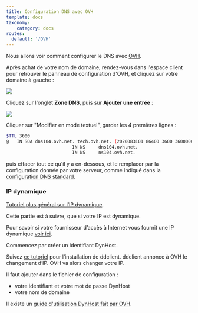 ```yaml
---
title: Configuration DNS avec OVH
template: docs
taxonomy:
    category: docs
routes:
  default: '/OVH'
---
```


Nous allons voir comment configurer le DNS avec [OVH](http://www.ovh.com).

Après achat de votre nom de domaine, rendez-vous dans l'espace client pour retrouver le panneau de configuration d'OVH, et cliquez sur votre domaine à gauche :

![](image://ovh_control_panel.png?resize=800)

Cliquez sur l'onglet **Zone DNS**, puis sur **Ajouter une entrée** :

![](image://ovh_dns_zone.png?resize=800)

Cliquer sur "Modifier en mode textuel", garder les 4 premières lignes :
```bash
$TTL 3600
@	IN SOA dns104.ovh.net. tech.ovh.net. (2020083101 86400 3600 3600000 60)
                         IN NS     dns104.ovh.net.
                         IN NS     ns104.ovh.net.
```
puis effacer tout ce qu'il y a en-dessous, et le remplacer par la configuration donnée par votre serveur, comme indiqué dans la [configuration DNS standard](/dns_config).


### IP dynamique

[Tutoriel plus général sur l’IP dynamique](/dns_dynamicip).

Cette partie est à suivre, que si votre IP est dynamique.

Pour savoir si votre fournisseur d’accès à Internet vous fournit une IP dynamique [voir ici](/isp).

Commencez par créer un identifiant DynHost.

Suivez [ce tutoriel](http://blog.developpez.com/brutus/p6316/ubuntu/configurer_dynhost_ovh_avec_ddclient) pour l’installation de ddclient.
ddclient annonce à OVH le changement d’IP. OVH va alors changer votre IP.

Il faut ajouter dans le fichier de configuration :
* votre identifiant et votre mot de passe DynHost
* votre nom de domaine

Il existe un [guide d'utilisation DynHost fait par OVH](https://docs.ovh.com/fr/fr/web/domains/utilisation-dynhost/).
